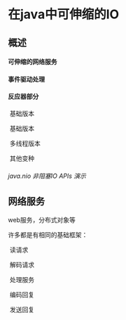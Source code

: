 # 在java中可伸缩的IO

## 概述

#### 可伸缩的网络服务

#### 事件驱动处理

#### 反应器部分

​    基础版本

​    基础版本

​    多线程版本

​    其他变种

###### java.nio 非阻塞IO APIs 演示

## 网络服务

web服务，分布式对象等

许多都是有相同的基础框架：

​    读请求

​    解码请求

​    处理服务

​    编码回复

​    发送回复







































